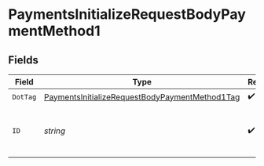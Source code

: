 # PaymentsInitializeRequestBodyPaymentMethod1


## Fields

| Field                                                                                                                       | Type                                                                                                                        | Required                                                                                                                    | Description                                                                                                                 | Example                                                                                                                     |
| --------------------------------------------------------------------------------------------------------------------------- | --------------------------------------------------------------------------------------------------------------------------- | --------------------------------------------------------------------------------------------------------------------------- | --------------------------------------------------------------------------------------------------------------------------- | --------------------------------------------------------------------------------------------------------------------------- |
| `DotTag`                                                                                                                    | [PaymentsInitializeRequestBodyPaymentMethod1Tag](../../models/operations/paymentsinitializerequestbodypaymentmethod1tag.md) | :heavy_check_mark:                                                                                                          | N/A                                                                                                                         | saved_payment_method                                                                                                        |
| `ID`                                                                                                                        | *string*                                                                                                                    | :heavy_check_mark:                                                                                                          | Payment ID of the saved Bolt Payment method.                                                                                | id                                                                                                                          |
